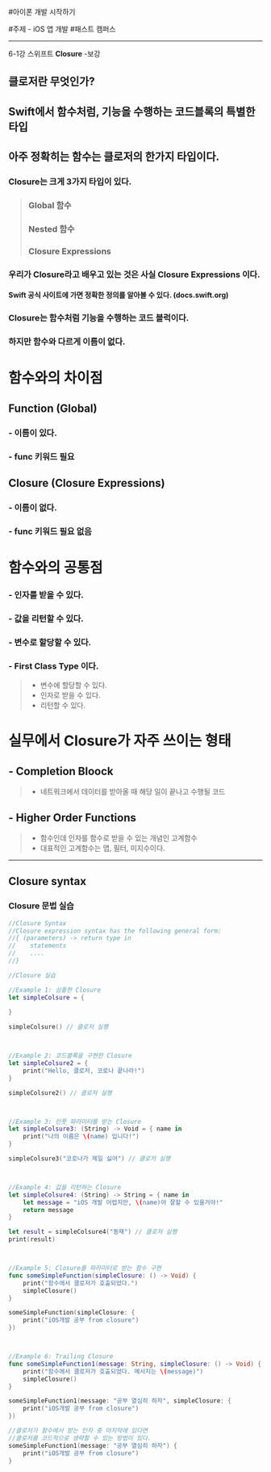#아이폰 개발 시작하기

#주제 - iOS 앱 개발 #패스트 캠퍼스

---

6-1강 스위프트 __Closure__ -보강
## 클로저란 무엇인가?

## Swift에서 함수처럼, 기능을 수행하는 코드블록의 특별한 타입
## 아주 정확히는 함수는 클로저의 한가지 타입이다.
### Closure는 크게 3가지 타입이 있다.
> ### Global 함수
> ### Nested 함수
> ### Closure Expressions
### 우리가 Closure라고 배우고 있는 것은 사실 Closure Expressions 이다.
#### Swift 공식 사이트에 가면 정확한 정의를 알아볼 수 있다. (docs.swift.org)

### Closure는 함수처럼 기능을 수행하는 코드 블럭이다.
### 하지만 함수와 다르게 이름이 없다.

# 함수와의 차이점
## Function (Global)
### - 이름이 있다.
### - func 키워드 필요

## Closure (Closure Expressions)
### - 이름이 없다.
### - func 키워드 필요 없음

# 함수와의 공통점
### - 인자를 받을 수 있다.
### - 값을 리턴할 수 있다.
### - 변수로 할당할 수 있다.
### - First Class Type 이다.
> - 변수에 할당할 수 있다.
> - 인자로 받을 수 있다.
> - 리턴할 수 있다.

# 실무에서 Closure가 자주 쓰이는 형태
## - Completion Bloock
> - 네트워크에서 데이터를 받아올 때 해당 일이 끝나고 수행될 코드

## - Higher Order Functions
> - 함수인데 인자를 함수로 받을 수 있는 개념인 고계함수
> - 대표적인 고계함수는 맵, 필터, 미지수이다.

---

## Closure syntax
### Closure 문법 실습

``` Swift
//Closure Syntax
//Closure expression syntax has the following general form:
//{ (parameters) -> return type in
//    statements
//    ....
//}

//Closure 실습

//Example 1: 심플한 Closure
let simpleColsure = {
    
}

simpleColsure() // 클로저 실행



//Example 2: 코드블록을 구현한 Closure
let simpleColsure2 = {
    print("Hello, 클로저, 코로나 끝나라!")
}

simpleColsure2() // 클로저 실행



//Example 3: 인풋 파라미터를 받는 Closure
let simpleColsure3: (String) -> Void = { name in
    print("나의 이름은 \(name) 입니다!")
}

simpleColsure3("코로나가 제일 싫어") // 클로저 실행



//Example 4: 값을 리턴하는 Closure
let simpleColsure4: (String) -> String = { name in
    let message = "iOS 개발 어렵지만, \(name)야 잘할 수 있을거야!"
    return message
}

let result = simpleColsure4("동재") // 클로저 실행
print(result)



//Example 5: Closure를 파라미터로 받는 함수 구현
func someSimpleFunction(simpleClosure: () -> Void) {
    print("함수에서 클로저가 호출되었다.")
    simpleClosure()
}

someSimpleFunction(simpleClosure: {
    print("iOS개발 공부 from closure")
})



//Example 6: Trailing Closure
func someSimpleFunction1(message: String, simpleClosure: () -> Void) {
    print("함수에서 클로저가 호출되었다. 메시지는 \(message)")
    simpleClosure()
}

someSimpleFunction1(message: "공부 열심히 하자", simpleClosure: {
    print("iOS개발 공부 from closure")
})

//클로저가 함수에서 받는 인자 중 마지막에 있다면
//클로저를 코드적으로 생략할 수 있는 방법이 있다.
someSimpleFunction1(message: "공부 열심히 하자") {
    print("iOS개발 공부 from closure")
}
```
